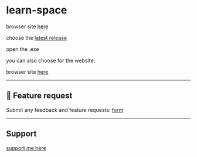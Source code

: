 # learn-space

browser site [here](https://heegarthur.github.io/learn-space/)

choose the [latest release](https://github.com/heegarthur/learnspace/releases)


open the .exe

you can also choose for the website:

browser site [here](https://heegarthur.github.io/learn-space/)

---

## 💬 Feature request
Submit any feedback and feature requests: 
[form](https://docs.google.com/forms/d/e/1FAIpQLSeEaSqr6L2pTQDarLO__wZtefVuemrhMb8RDdX6vQSWNEjZzQ/viewform?usp=header/)

---

## Support

[support me here](https://buymeacoffee.com/ivocreator)
